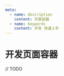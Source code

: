 ```yaml
---
meta:
  - name: description
    content: 页面容器
  - name: keywords
    content: 开发 快速上手
---
```


# 开发页面容器

// TODO